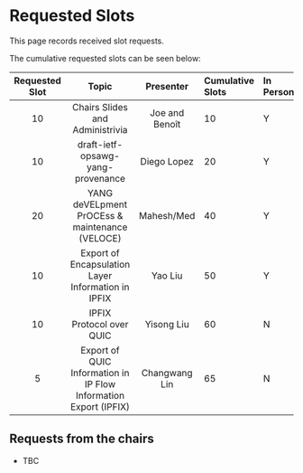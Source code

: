 # Requested Slots

This page records received slot requests. 

The cumulative requested slots can be seen below:

| Requested Slot          | Topic              |  Presenter | Cumulative Slots   | In Person?   | Adopted?  | Discussed? | Granted Status|
|:-------------:|:-----------------:|:-----:|:----------------|:--------|:--------|:--------|:--------|
| 10  | Chairs Slides and Administrivia | Joe and Benoît | 10 | Y | N/A | N/A | Y |
| 10  | draft-ietf-opsawg-yang-provenance | Diego Lopez | 20 | Y | Y | Y |   |
| 20  | YANG deVELpment PrOCEss & maintenance (VELOCE) | Mahesh/Med | 40 | Y | N | Y | - |
| 10  | Export of Encapsulation Layer Information in IPFIX |Yao Liu | 50 | Y | Y | Y | - |
| 10  | IPFIX Protocol over QUIC | Yisong Liu | 60 | N | N | Y | - |
| 5   | Export of QUIC Information in IP Flow Information Export (IPFIX) | Changwang Lin | 65 | N | N | Y | - |
## Requests from the chairs

* TBC
